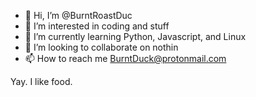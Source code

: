 - 👋 Hi, I’m @BurntRoastDuc
- 👀 I’m interested in coding and stuff
- 🌱 I’m currently learning Python, Javascript, and Linux 
- 💞️ I’m looking to collaborate on nothin
- 📫 How to reach me BurntDuck@protonmail.com


Yay. I like food. 
